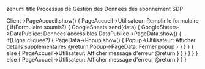 zenuml
title Processus de Gestion des Donnees des abonnement SDP

Client->PageAccueil.show() {
    PageAccueil->Utilisateur: Remplir le formulaire {
        if(Formulaire soumis?) {
            GoogleSheets.send(data) {
                GoogleSheets->DataPubliee: Donnees accessibles
                DataPubliee->PageData.show() {
                    if(Ligne cliquee?) {
                        PageData->Popup.show() {
                            Popup->Utilisateur: Afficher details supplementaires
                            @return
                            Popup->PageData: Fermer popup
                        }
                    }
                }
            }
        } else {
            PageAccueil->Utilisateur: Afficher message d'erreur
            @return
        }
    }
}
                }
            }
        } else {
            PageAccueil->Utilisateur: Afficher message d'erreur
            @return
        }
    }
}
